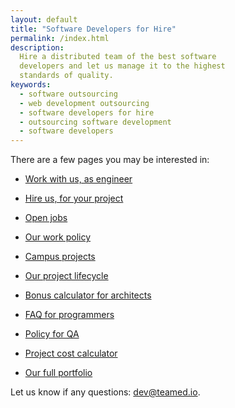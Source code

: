 ```yaml
---
layout: default
title: "Software Developers for Hire"
permalink: /index.html
description:
  Hire a distributed team of the best software
  developers and let us manage it to the highest
  standards of quality.
keywords:
  - software outsourcing
  - web development outsourcing
  - software developers for hire
  - outsourcing software development
  - software developers
---
```


There are a few pages you may be interested in:

  * [Work with us, as engineer](/join.html)

  * [Hire us, for your project](/hire.html)

  * [Open jobs](/jobs.html)

  * [Our work policy](/policy.html)

  * [Campus projects](/campus.html)

  * [Our project lifecycle](/lifecycle.html)

  * [Bonus calculator for architects](/release.html)

  * [FAQ for programmers](/faq.html)

  * [Policy for QA](/qa.html)

  * [Project cost calculator](/calculator.html)

  * [Our full portfolio](/portfolio.html)

Let us know if any questions: [dev@teamed.io](mailto:dev@teamed.io).
